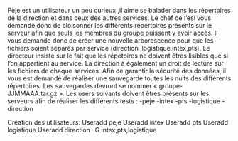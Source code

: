 Pèje est un utilisateur un peu curieux ,il aime se balader dans les répertoires de la direction et dans ceux des autres services.
Le chef de l’esi vous demande donc de cloisonner les différents répertoires présents sur le serveur afin que seuls les membres du groupe puissent y avoir accès.
Il vous demande donc de créer une nouvelle arborescence pour que les fichiers soient séparés par service (direction ,logistique,intex,pts).
Le directeur insiste sur le fait que les répetoires ne doivent êtres lisibles que si l’on appartient au service.
La direction à également un droit de lecture sur les fichiers de chaque services.
Afin de garantir la sécurité des données, il vous est demandé de réaliser une sauvegarde toutes les nuits des différents répertoires. Les sauvegardes devront se nommer « groupe-JJMMAAA.tar.gz ». 
Les users suivants doivent êtres présents sur les serveurs afin de réaliser les différents tests :
-peje
-intex
-pts
-logistique
-direction

Création des utilisateurs:
Useradd peje
Useradd intex
Useradd pts
Useradd logistique
Useradd direction –G intex,pts,logistique

